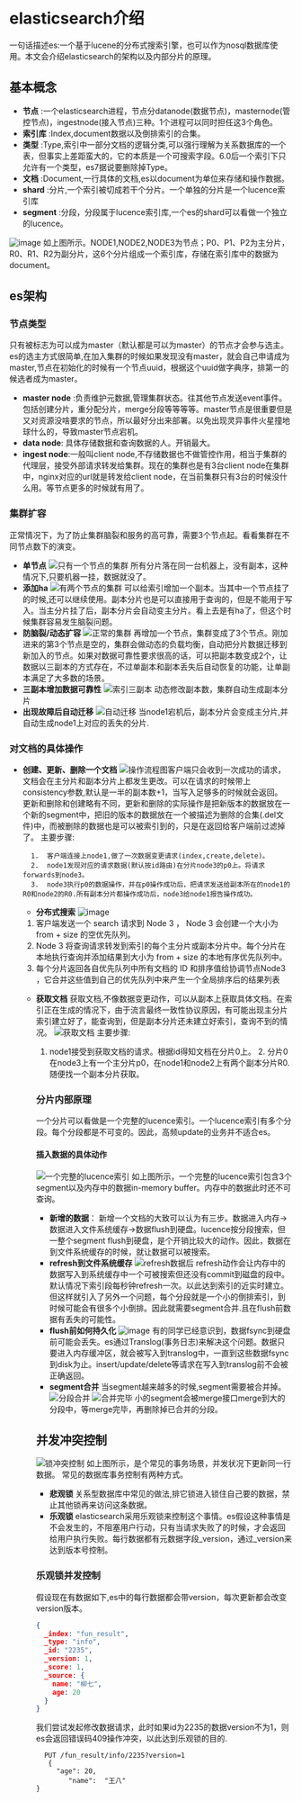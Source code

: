 # elasticsearch介绍

一句话描述es:一个基于lucene的分布式搜索引擎，也可以作为nosql数据库使用。本文会介绍elasticsearch的架构以及内部分片的原理。

## 基本概念

- **节点** :一个elasticsearch进程，节点分datanode(数据节点)，masternode(管控节点)，ingestnode(接入节点)三种。1个进程可以同时担任这3个角色。
- **索引库** :Index,document数据以及倒排索引的合集。
- **类型** :Type,索引中一部分文档的逻辑分类,可以强行理解为关系数据库的一个表，但事实上差距蛮大的，它的本质是一个可搜索字段。6.0后一个索引下只允许有一个类型，es7据说要删除掉Type。
- **文档** :Document,一行具体的文档,es以document为单位来存储和操作数据。
- **shard** :分片,一个索引被切成若干个分片。一个单独的分片是一个lucence索引库
- **segment** :分段，分段属于lucence索引库,一个es的shard可以看做一个独立的lucence。

![image](https://www.elastic.co/guide/en/elasticsearch/guide/current/images/elas_0204.png)
如上图所示。NODE1,NODE2,NODE3为节点；P0、P1、P2为主分片，R0、R1、R2为副分片，这6个分片组成一个索引库，存储在索引库中的数据为document。

## es架构

### 节点类型

只有被标志为可以成为master（默认都是可以为master）的节点才会参与选主。es的选主方式很简单,在加入集群的时候如果发现没有master，就会自己申请成为master,节点在初始化的时候有一个节点uuid，根据这个uuid做字典序，排第一的候选者成为master。

- **master node** :负责维护元数据,管理集群状态。往其他节点发送event事件。包括创建分片，重分配分片，merge分段等等等等。master节点是很重要但是又对资源没啥要求的节点，所以最好分出来部署。以免出现灵异事件火星撞地球什么的，导致master节点宕机。
- **data node**: 具体存储数据和查询数据的人。开销最大。
- **ingest node**:一般叫client node,不存储数据也不做管控作用，相当于集群的代理层，接受外部请求转发给集群。现在的集群也是有3台client node在集群中，nginx对应的url就是转发给client node，在当前集群只有3台的时候没什么用。等节点更多的时候就有用了。



### 集群扩容

正常情况下，为了防止集群脑裂和服务的高可靠，需要3个节点起。看看集群在不同节点数下的演变。

- **单节点**
  ![只有一个节点的集群](https://www.elastic.co/guide/en/elasticsearch/guide/current/images/elas_0202.png)
  所有分片落在同一台机器上，没有副本，这种情况下,只要机器一挂，数据就没了。
- **添加ha**
  ![有两个节点的集群](https://www.elastic.co/guide/en/elasticsearch/guide/current/images/elas_0203.png)
  可以给索引增加一个副本。当其中一个节点挂了的时候,还可以继续使用。副本分片也是可以直接用于查询的，但是不能用于写入。当主分片挂了后，副本分片会自动变主分片。看上去是有ha了，但这个时候集群容易发生脑裂问题。
- **防脑裂/动态扩容**
  ![正常的集群](https://www.elastic.co/guide/en/elasticsearch/guide/current/images/elas_0204.png)
  再增加一个节点，集群变成了3个节点。刚加进来的第3个节点是空的，集群会做动态的负载均衡，自动把分片数据迁移到新加入的节点。如果对数据可靠性要求很高的话，可以把副本数变成2个，让数据以三副本的方式存在，不过单副本和副本丢失后自动恢复的功能，让单副本满足了大多数的场景。
- **三副本增加数据可靠性**
  ![索引三副本](https://www.elastic.co/guide/en/elasticsearch/guide/current/images/elas_0205.png)
  动态修改副本数，集群自动生成副本分片
- **出现故障后自动迁移**
  ![自动迁移](https://www.elastic.co/guide/cn/elasticsearch/guide/current/images/elas_0206.png)
  当node1宕机后，副本分片会变成主分片,并自动生成node1上对应的丢失的分片.

### 对文档的具体操作

- **创建、更新、删除一个文档** ![操作流程图](https://www.elastic.co/guide/en/elasticsearch/guide/current/images/elas_0402.png)客户端只会收到一次成功的请求，文档会在主分片和副本分片上都发生更改。可以在请求的时候带上consistency参数,默认是一半的副本数+1，当写入足够多的时候就会返回。 更新和删除和创建略有不同，更新和删除的实际操作是把新版本的数据放在一个新的segment中，把旧的版本的数据放在一个被描述为删除的合集(.del文件)中，而被删除的数据也是可以被索引到的，只是在返回给客户端前过滤掉了。
  主要步骤:

  ```
    1.  客户端连接上node1,做了一次数据变更请求(index,create,delete)。
    2.  node1发现对应的请求数据(默认按id路由)在分片node3的p0上。将请求forwards到node3。
    3.  node3执行p0的数据操作，并在p0操作成功后，把请求发送给副本所在的node1的R0和node2的R0.所有副本分片都操作成功后，node3给node1报告操作成功。
  ```

  - **分布式搜索**
    ![image](https://www.elastic.co/guide/cn/elasticsearch/guide/current/images/elas_0901.png)

  1. 客户端发送一个 search 请求到 Node 3 ， Node 3 会创建一个大小为 from + size 的空优先队列。
  2. Node 3 将查询请求转发到索引的每个主分片或副本分片中。每个分片在本地执行查询并添加结果到大小为 from + size 的本地有序优先队列中。
  3. 每个分片返回各自优先队列中所有文档的 ID 和排序值给协调节点Node3 ，它合并这些值到自己的优先队列中来产生一个全局排序后的结果列表

  - **获取文档**
    获取文档,不像数据变更动作，可以从副本上获取具体文档。在索引正在生成的情况下，由于流言最终一致性协议原因，有可能出现主分片索引建立好了，能查询到，但是副本分片还未建立好索引，查询不到的情况。
    ![获取文档](https://www.elastic.co/guide/en/elasticsearch/guide/current/images/elas_0403.png)
       主要步骤:

    1. node1接受到获取文档的请求。根据id得知文档在分片0上。
       2. 分片0在node3上有一个主分片p0，在node1和node2上有两个副本分片R0.随便找一个副本分片获取。

    ### 分片内部原理

       一个分片可以看做是一个完整的lucence索引。一个lucence索引有多个分段。每个分段都是不可变的。因此，高频update的业务并不适合es。

    #### 插入数据的具体动作

       ![一个完整的lucence索引](https://www.elastic.co/guide/cn/elasticsearch/guide/current/images/elas_1104.png)
       如上图所示，一个完整的lucence索引包含3个segment以及内存中的数据in-memory buffer。内存中的数据此时还不可查询。

    - **新增的数据**：
      新增一个文档的大致可以认为有三步。数据进入内存-&gt;数据进入文件系统缓存-&gt;数据flush到硬盘。lucence按分段搜索，但一整个segment flush到硬盘，是个开销比较大的动作。因此，数据在到文件系统缓存的时候，就让数据可以被搜索。
    - **refresh到文件系统缓存**
      ![refresh数据后](https://www.elastic.co/guide/cn/elasticsearch/guide/current/images/elas_1105.png)
         refresh动作会让内存中的数据写入到系统缓存中一个可被搜索但还没有commit到磁盘的段中。默认情况下索引段每秒钟refresh一次。以此达到索引的近实时建立。但这样就引入了另外一个问题，每个分段就是一个小的倒排索引，到时候可能会有很多个小倒排。因此就需要segment合并.且在flush前数据有丢失的可能性。
    - **flush前如何持久化**
      ![image](https://www.elastic.co/guide/cn/elasticsearch/guide/current/images/elas_1108.png)
         有的同学已经意识到，数据fsync到硬盘前可能会丢失。es通过Translog(事务日志)来解决这个问题。数据只要进入内存缓冲区，就会被写入到translog中，一直到这些数据fsync到disk为止。insert/update/delete等请求在写入到translog前不会被正确返回。
    - **segment合并**
      当segment越来越多的时候,segment需要被合并掉。
         ![分段合并](https://www.elastic.co/guide/cn/elasticsearch/guide/current/images/elas_1110.png)
         ![合并完毕](https://www.elastic.co/guide/cn/elasticsearch/guide/current/images/elas_1111.png)
         小的segment会被merge接口merge到大的分段中，等merge完毕，再删除掉已合并的分段。

    ## 并发冲突控制

       ![锁冲突控制](https://www.elastic.co/guide/cn/elasticsearch/guide/current/images/elas_0301.png)
       如上图所示，是个常见的事务场景，并发状况下更新同一行数据。
       常见的数据库事务控制有两种方式。

    - **悲观锁**
      关系型数据库中常见的做法,排它锁进入锁住自己要的数据，禁止其他锁再来访问这条数据。
    - **乐观锁**
      elasticsearch采用乐观锁来控制这个事情。es假设这种事情是不会发生的，不阻塞用户行动，只有当请求失败了的时候，才会返回给用户执行失败。每行数据都有元数据字段_version，通过_version来达到版本号控制。

    ### 乐观锁并发控制

       假设现在有数据如下,es中的每行数据都会带version，每次更新都会改变version版本。

    ```json
    {
      _index: "fun_result",
      _type: "info",
      _id: "2235",
      _version: 1,
      _score: 1,
      _source: {
        name: "柳七",
        age: 20
      }
    }
    ```

      我们尝试发起修改数据请求，此时如果id为2235的数据version不为1，则es会返回错误码409操作冲突，以此达到乐观锁的目的.

    ```
      PUT /fun_result/info/2235?version=1 
       {
         "age": 20,
    		"name":  "王八"
    }
    ```

    

